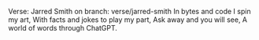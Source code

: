 Verse: Jarred Smith on branch: verse/jarred-smith
In bytes and code I spin my art,
With facts and jokes to play my part,
Ask away and you will see,
A world of words through ChatGPT.